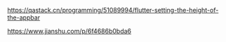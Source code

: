https://qastack.cn/programming/51089994/flutter-setting-the-height-of-the-appbar


https://www.jianshu.com/p/6f4686b0bda6